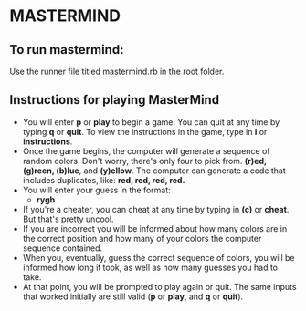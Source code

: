 # MASTERMIND

## To run mastermind:

Use the runner file titled mastermind.rb in the root folder.

## Instructions for playing MasterMind

* You will enter **p** or **play** to begin a game. You can quit at any time by typing **q** or **quit**. To view the instructions in the game, type in **i** or **instructions**.
* Once the game begins, the computer will generate a sequence of random colors. Don't worry, there's only four to pick from. **(r)ed, (g)reen, (b)lue**, and **(y)ellow**. The computer can generate a code that includes duplicates, like: **red, red, red, red.**
* You will enter your guess in the format:
  * **rygb**
* If you're a cheater, you can cheat at any time by typing in **(c)** or **cheat**. But that's pretty uncool.
* If you are incorrect you will be informed about how many colors are in the correct position and how many of your colors the computer sequence contained.
* When you, eventually, guess the correct sequence of colors, you will be informed how long it took, as well as how many guesses you had to take.
* At that point, you will be prompted to play again or quit. The same inputs that worked initially are still valid (**p** or **play**, and **q** or **quit**).
